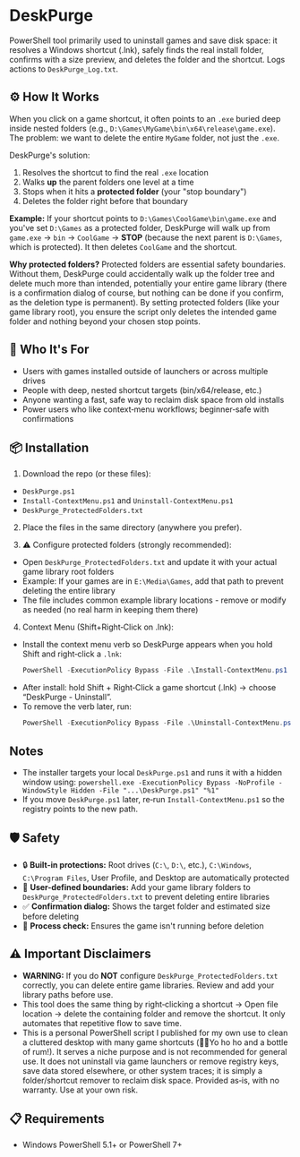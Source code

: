 ﻿# DeskPurge

PowerShell tool primarily used to uninstall games and save disk space: it resolves a Windows shortcut (.lnk), safely finds the real install folder, confirms with a size preview, and deletes the folder and the shortcut. Logs actions to `DeskPurge_Log.txt`.

## ⚙️ How It Works

When you click on a game shortcut, it often points to an `.exe` buried deep inside nested folders (e.g., `D:\Games\MyGame\bin\x64\release\game.exe`). The problem: we want to delete the entire `MyGame` folder, not just the `.exe`.

DeskPurge's solution:
1. Resolves the shortcut to find the real `.exe` location
2. Walks **up** the parent folders one level at a time
3. Stops when it hits a **protected folder** (your "stop boundary")
4. Deletes the folder right before that boundary

**Example:** If your shortcut points to `D:\Games\CoolGame\bin\game.exe` and you've set `D:\Games` as a protected folder, DeskPurge will walk up from `game.exe` → `bin` → `CoolGame` → **STOP** (because the next parent is `D:\Games`, which is protected). It then deletes `CoolGame` and the shortcut.

**Why protected folders?** Protected folders are essential safety boundaries. Without them, DeskPurge could accidentally walk up the folder tree and delete much more than intended, potentially your entire game library (there is a confirmation dialog of course, but nothing can be done if you confirm, as the deletion type is permanent). By setting protected folders (like your game library root), you ensure the script only deletes the intended game folder and nothing beyond your chosen stop points.

## 🎯 Who It's For

- Users with games installed outside of launchers or across multiple drives
- People with deep, nested shortcut targets (bin/x64/release, etc.)
- Anyone wanting a fast, safe way to reclaim disk space from old installs
- Power users who like context‑menu workflows; beginner‑safe with confirmations

## 📦 Installation

1) Download the repo (or these files):
- `DeskPurge.ps1`
- `Install-ContextMenu.ps1` and `Uninstall-ContextMenu.ps1`
- `DeskPurge_ProtectedFolders.txt`

2) Place the files in the same directory (anywhere you prefer).

3) ⚠️ Configure protected folders (strongly recommended):
- Open `DeskPurge_ProtectedFolders.txt` and update it with your actual game library root folders
- Example: If your games are in `E:\Media\Games`, add that path to prevent deleting the entire library
- The file includes common example library locations - remove or modify as needed (no real harm in keeping them there)

4) Context Menu (Shift+Right‑Click on .lnk):
- Install the context menu verb so DeskPurge appears when you hold Shift and right‑click a `.lnk`:
  ```powershell
  PowerShell -ExecutionPolicy Bypass -File .\Install-ContextMenu.ps1
  ```
- After install: hold Shift + Right‑Click a game shortcut (.lnk) → choose “DeskPurge - Uninstall”.
- To remove the verb later, run:
  ```powershell
  PowerShell -ExecutionPolicy Bypass -File .\Uninstall-ContextMenu.ps1
  ```

## Notes
- The installer targets your local `DeskPurge.ps1` and runs it with a hidden window using:
  `powershell.exe -ExecutionPolicy Bypass -NoProfile -WindowStyle Hidden -File "...\DeskPurge.ps1" "%1"`
- If you move `DeskPurge.ps1` later, re‑run `Install-ContextMenu.ps1` so the registry points to the new path.

## 🛡️ Safety

- 🔒 **Built-in protections:** Root drives (`C:\`, `D:\`, etc.), `C:\Windows`, `C:\Program Files`, User Profile, and Desktop are automatically protected
- 📁 **User-defined boundaries:** Add your game library folders to `DeskPurge_ProtectedFolders.txt` to prevent deleting entire libraries
- ✅ **Confirmation dialog:** Shows the target folder and estimated size before deleting
- 🚫 **Process check:** Ensures the game isn't running before deletion

## ⚠️ Important Disclaimers

- **WARNING:** If you do **NOT** configure `DeskPurge_ProtectedFolders.txt` correctly, you can delete entire game libraries. Review and add your library paths before use.
- This tool does the same thing by right‑clicking a shortcut → Open file location → delete the containing folder and remove the shortcut. It only automates that repetitive flow to save time.
- This is a personal PowerShell script I published for my own use to clean a cluttered desktop with many game shortcuts (🏴‍☠️Yo ho ho and a bottle of rum!). It serves a niche purpose and is not recommended for general use. It does not uninstall via game launchers or remove registry keys, save data stored elsewhere, or other system traces; it is simply a folder/shortcut remover to reclaim disk space. Provided as‑is, with no warranty. Use at your own risk.

## 📋 Requirements

- Windows PowerShell 5.1+ or PowerShell 7+
